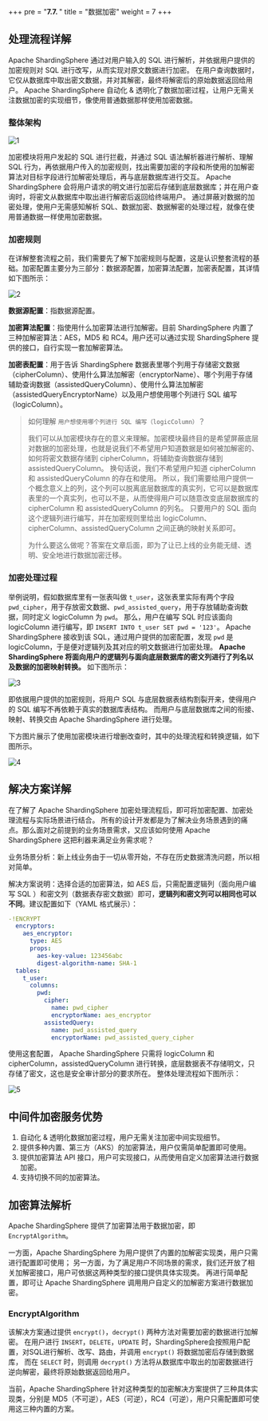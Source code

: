 +++
pre = "<b>7.7. </b>"
title = "数据加密"
weight = 7
+++

## 处理流程详解

Apache ShardingSphere 通过对用户输入的 SQL 进行解析，并依据用户提供的加密规则对 SQL 进行改写，从而实现对原文数据进行加密。
在用户查询数据时，它仅从数据库中取出密文数据，并对其解密，最终将解密后的原始数据返回给用户。
Apache ShardingSphere 自动化 & 透明化了数据加密过程，让用户无需关注数据加密的实现细节，像使用普通数据那样使用加密数据。

### 整体架构

![1](https://shardingsphere.apache.org/document/current/img/encrypt/1_cn_v2.png)

加密模块将用户发起的 SQL 进行拦截，并通过 SQL 语法解析器进行解析、理解 SQL 行为，再依据用户传入的加密规则，找出需要加密的字段和所使用的加解密算法对目标字段进行加解密处理后，再与底层数据库进行交互。
Apache ShardingSphere 会将用户请求的明文进行加密后存储到底层数据库；并在用户查询时，将密文从数据库中取出进行解密后返回给终端用户。
通过屏蔽对数据的加密处理，使用户无需感知解析 SQL、数据加密、数据解密的处理过程，就像在使用普通数据一样使用加密数据。

### 加密规则

在详解整套流程之前，我们需要先了解下加密规则与配置，这是认识整套流程的基础。加密配置主要分为三部分：数据源配置，加密算法配置，加密表配置，其详情如下图所示：

![2](https://shardingsphere.apache.org/document/current/img/encrypt/2_cn_v3.png)

**数据源配置**：指数据源配置。

**加密算法配置**：指使用什么加密算法进行加解密。目前 ShardingSphere 内置了三种加解密算法：AES，MD5 和 RC4。用户还可以通过实现 ShardingSphere 提供的接口，自行实现一套加解密算法。

**加密表配置**：用于告诉 ShardingSphere 数据表里哪个列用于存储密文数据（cipherColumn）、使用什么算法加解密（encryptorName）、哪个列用于存储辅助查询数据（assistedQueryColumn）、使用什么算法加解密（assistedQueryEncryptorName）以及用户想使用哪个列进行 SQL 编写（logicColumn）。

>  如何理解 `用户想使用哪个列进行 SQL 编写（logicColumn）`？
>
> 我们可以从加密模块存在的意义来理解。加密模块最终目的是希望屏蔽底层对数据的加密处理，也就是说我们不希望用户知道数据是如何被加解密的、如何将密文数据存储到 cipherColumn，将辅助查询数据存储到 assistedQueryColumn。
换句话说，我们不希望用户知道 cipherColumn 和 assistedQueryColumn 的存在和使用。
所以，我们需要给用户提供一个概念意义上的列，这个列可以脱离底层数据库的真实列，它可以是数据库表里的一个真实列，也可以不是，从而使得用户可以随意改变底层数据库的 cipherColumn 和 assistedQueryColumn 的列名。
只要用户的 SQL 面向这个逻辑列进行编写，并在加密规则里给出 logicColumn、cipherColumn、assistedQueryColumn 之间正确的映射关系即可。
>
> 为什么要这么做呢？答案在文章后面，即为了让已上线的业务能无缝、透明、安全地进行数据加密迁移。

### 加密处理过程

举例说明，假如数据库里有一张表叫做 `t_user`，这张表里实际有两个字段 `pwd_cipher`，用于存放密文数据、`pwd_assisted_query`，用于存放辅助查询数据，同时定义 logicColumn 为 `pwd`。
那么，用户在编写 SQL 时应该面向 logicColumn 进行编写，即 `INSERT INTO t_user SET pwd = '123'`。
Apache ShardingSphere 接收到该 SQL，通过用户提供的加密配置，发现 `pwd` 是 logicColumn，于是便对逻辑列及其对应的明文数据进行加密处理。
**Apache ShardingSphere 将面向用户的逻辑列与面向底层数据库的密文列进行了列名以及数据的加密映射转换。** 
如下图所示：

![3](https://shardingsphere.apache.org/document/current/img/encrypt/3_cn_v2.png)

即依据用户提供的加密规则，将用户 SQL 与底层数据表结构割裂开来，使得用户的 SQL 编写不再依赖于真实的数据库表结构。
而用户与底层数据库之间的衔接、映射、转换交由 Apache ShardingSphere 进行处理。

下方图片展示了使用加密模块进行增删改查时，其中的处理流程和转换逻辑，如下图所示。

![4](https://shardingsphere.apache.org/document/current/img/encrypt/4_cn_v3.png)

## 解决方案详解

在了解了 Apache ShardingSphere 加密处理流程后，即可将加密配置、加密处理流程与实际场景进行结合。
所有的设计开发都是为了解决业务场景遇到的痛点。那么面对之前提到的业务场景需求，又应该如何使用 Apache ShardingSphere 这把利器来满足业务需求呢？

业务场景分析：新上线业务由于一切从零开始，不存在历史数据清洗问题，所以相对简单。

解决方案说明：选择合适的加密算法，如 AES 后，只需配置逻辑列（面向用户编写 SQL ）和密文列（数据表存密文数据）即可，**逻辑列和密文列可以相同也可以不同**。建议配置如下（YAML 格式展示）：

```yaml
-!ENCRYPT
  encryptors:
    aes_encryptor:
      type: AES
      props:
        aes-key-value: 123456abc
        digest-algorithm-name: SHA-1
  tables:
    t_user:
      columns:
        pwd:
          cipher:
            name: pwd_cipher
            encryptorName: aes_encryptor
          assistedQuery:
            name: pwd_assisted_query
            encryptorName: pwd_assisted_query_cipher
```

使用这套配置， Apache ShardingSphere 只需将 logicColumn 和 cipherColumn，assistedQueryColumn 进行转换，底层数据表不存储明文，只存储了密文，这也是安全审计部分的要求所在。
整体处理流程如下图所示：

![5](https://shardingsphere.apache.org/document/current/img/encrypt/5_cn_v2.png)

## 中间件加密服务优势

1. 自动化 & 透明化数据加密过程，用户无需关注加密中间实现细节。
2. 提供多种内置、第三方（AKS）的加密算法，用户仅需简单配置即可使用。
3. 提供加密算法 API 接口，用户可实现接口，从而使用自定义加密算法进行数据加密。
4. 支持切换不同的加密算法。

## 加密算法解析

Apache ShardingSphere 提供了加密算法用于数据加密，即 `EncryptAlgorithm`。

一方面，Apache ShardingSphere 为用户提供了内置的加解密实现类，用户只需进行配置即可使用；
另一方面，为了满足用户不同场景的需求，我们还开放了相关加解密接口，用户可依据这两种类型的接口提供具体实现类。
再进行简单配置，即可让 Apache ShardingSphere 调用用户自定义的加解密方案进行数据加密。

### EncryptAlgorithm

该解决方案通过提供 `encrypt()`，`decrypt()` 两种方法对需要加密的数据进行加解密。
在用户进行 `INSERT`，`DELETE`，`UPDATE` 时，ShardingSphere会按照用户配置，对SQL进行解析、改写、路由，并调用 `encrypt()` 将数据加密后存储到数据库， 
而在 `SELECT` 时，则调用 `decrypt()` 方法将从数据库中取出的加密数据进行逆向解密，最终将原始数据返回给用户。

当前，Apache ShardingSphere 针对这种类型的加密解决方案提供了三种具体实现类，分别是 MD5（不可逆），AES（可逆），RC4（可逆），用户只需配置即可使用这三种内置的方案。
